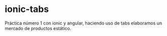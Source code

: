 # ionic-tabs
Práctica número 1 con ionic y angular, haciendo uso de tabs elaboramos un mercado de productos estático.
